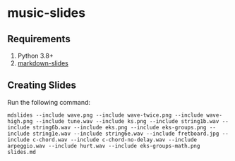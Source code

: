 # music-slides

## Requirements

1. Python 3.8+
2. [markdown-slides](https://gitlab.com/da_doomer/markdown-slides)

## Creating Slides

Run the following command:

```shell
mdslides --include wave.png --include wave-twice.png --include wave-high.png --include tune.wav --include ks.png --include string1b.wav --include string6b.wav --include eks.png --include eks-groups.png --include string1e.wav --include string6e.wav --include fretboard.jpg --include c-chord.wav --include c-chord-no-delay.wav --include arpeggio.wav --include hurt.wav --include eks-groups-math.png slides.md
```
